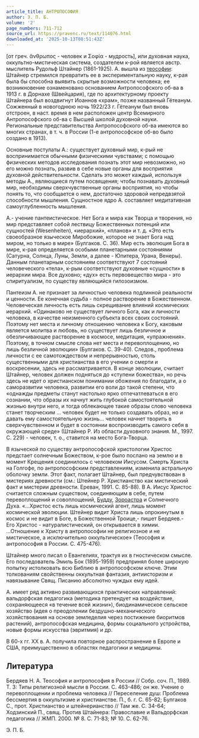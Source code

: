```yaml
---
article_title: АНТРОПОСОФИЯ
author: Э. П. Б.
volume: '2'
page_numbers: 711-712
source_url: https://pravenc.ru/text/114076.html
downloaded_at: '2025-10-13T08:51:43Z'
---
```


[от греч. ἄνθρωπος - человек и Σοφία - мудрость], или духовная наука, оккультно-мистическая система, создателем к-рой является австр. мыслитель Рудольф Штайнер (1861-1925). А. вышла из [теософии](https://pravenc.ru/text/теософии.html): Штайнер стремился превратить ее в экспериментальную науку, к-рая была бы способна выявить скрытые возможности человека; ее возникновение ознаменовано основанием Антропософского об-ва в 1913 г. в Дорнахе (Швейцария), где по архитектурному проекту Штайнера был воздвигнут Иоаннов «храм», позже названный Гётеанум. Сожженный в новогоднюю ночь 1922/23 г. Гётеанум был вновь отстроен, в наст. время в нем расположен центр Всемирного Антропософского об-ва с Высшей школой духовной науки. Региональные представительства Антропософского об-ва имеются во многих странах, в т. ч. в России (1-е антропософское об-во было создано в 1913).

Основные постулаты А.: существует духовный мир, к-рый не воспринимается обычными физическими чувствами; с помощью физических методов исследования познать этот мир невозможно, но его можно познать, развив в себе новые органы для восприятия духовной действительности. Сделать это может каждый, используя методы А., являющиеся путем посвящения; чтобы познавать духовный мир, необходимы сверхчувственные органы восприятия, но чтобы понять то, что сообщается о нем, достаточно здоровой непредвзятой способности мышления. Сущностное ядро А. составляет медитативная самоуглубленность мышления.

А.- учение пантеистическое. Нет Бога и мира как Творца и творения, но мир представляет собой лествицу Божественных потенций или сущностей (Wesenheiten), «иерархий», «планов» и т. д. «Это есть своеобразное языческое Миробожие, которое не знает Бога над миром, но только в мире» (Булгаков. С. 36). Мир есть эволюция Бога в мире, к-рая определяется особыми планетарными состояниями (Сатурна, Солнца, Луны, Земли, а далее - Юпитера, Урана, Венеры). Данным планетарным состояниям соответствуют 7 состояний человеческого «тела», к-рым соответствуют духовные «сущности» в иерархии мира. Все духовно; «дух» есть первовещество мира - это спиритуализм, по существу являющийся гилозоизмом.

Пантеизм А. не признает за личностью человека подлинной реальности и ценности. Ее конечная судьба - полное растворение в Божественном. Человеческая личность есть лишь скрещивание влияний космических иерархий. «Одинаково не существует личного Бога, как и личности человека, в качестве неизменного субъекта всех своих состояний. Поэтому нет места и личному отношению человека к Богу, каковым является молитва и любовь, но существует лишь безличное и обезличивающее растворение в космосе, медитация, «упражнения». Поэтому, в точном смысле слова нет места и перевоплощению, но лишь безличной эволюции» (Булгаков. С. 39-40). Следов., проблема личности с ее самотождеством и непрерывностью, столь существенными для христианства в его учении о смерти и воскресении, здесь не рассматривается. В конце эволюции, считает Штайнер, человек должен подняться до «ступени божества», но речь здесь не идет о христианском понимании обожения по благодати, а о саморазвитии человека, развитии его воли до такой степени, что «однажды предметы станут настолько ярко отпечатлеваться в его сознании, что образы их начнут жить глубокой самостоятельной жизнью внутри него, и тогда облекающее такие образы слово человека станет творческим ... человек будет не только создавать образ, но и давать ему самостоятельную жизнь... человек начнет творить в сверхчувственном и будет в состоянии воспроизводить самого себя в окружающей среде» (Штайнер Р. Из области духовного знания. М., 1997. С. 229) - человек, т. о., ставится на место Бога-Творца.

В языческой по существу антропософской христологии Христос предстает солнечным Божеством, к-рое было послано на землю и в момент Крещения соединилось с человеком Иисусом. Смерть Христа на Голгофе, по антропософским представлениям, изменила астральную оболочку земли. Этот факт, полагает Штайнер, был предчувствован в мистериях древности (см.: Штейнер Р. Христианство как мистический факт и мистерии древности. Ереван, 1991. С. 85-88). В А. Иисус Христос считается сложным существом, соединяющим в себе, путем перевоплощений и совоплощений, [Будду](https://pravenc.ru/text/Будду.html), [Зороастра](https://pravenc.ru/text/Зороастра.html) и Солнечного Духа. «...Христос есть лишь космический агент, лишь момент космической эволюции. Штейнер видит Христа лишь опрокинутым в космос и не видит в Боге, в Божественной Троице,- пишет Бердяев.- Его Христос - натуралистический, он открывается в химии. ...Отношение к Христу в антропософии не религиозное и не мистическое, а исключительно оккультическое» (Теософия и антропософия в России. С. 475-476).

Штайнер много писал о Евангелиях, трактуя их в гностическом смысле. Его последователь Эмиль Бок (1895-1959) предпринял более широкую попытку истолковать всю Библию в антропософском ключе. Этим толкованиям свойственны оккультная фантазия, антиисторизм и навязывание Свящ. Писанию абсолютно чуждых ему идей.

А. имеет ряд активно развивающихся практических направлений: вальдорфская педагогика (методика претендует на воздействие, сохраняющееся «в течение всей жизни»), биодинамическое сельское хозяйство (идея о преодолении бездушно-механического хозяйствования на основе земледелия через постижение биоритмов растений), антропософская медицина, формы социального устройства, новые формы искусства (эвритмия) и др.

В 60-х гг. XX в. А. получила повторное распространение в Европе и США, преимущественно в областях педагогики и медицины.

## Литература

Бердяев Н. А. Теософия и антропософия в России // Собр. соч. П., 1989. Т. 3: Типы религиозной мысли в России. С. 463-486; он же. Учение о перевоплощении и проблема человека // Переселение душ: Проблема бессмертия в оккультизме и христианстве. П., б. г. С. 65-82; Булгаков С., прот. Христианство и штейнерианство // Там же. С. 34-64; Ходзинский П., свящ. Против Штайнера: Православие и Вальдорфская педагогика // ЖМП. 2000. № 8. С. 71-83; № 10. С. 62-76.

Э. П. Б.
